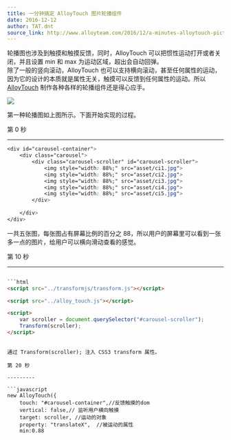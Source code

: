 ```yaml
---
title: 一分钟搞定 AlloyTouch 图片轮播组件
date: 2016-12-12
author: TAT.dnt
source_link: http://www.alloyteam.com/2016/12/a-minutes-alloytouch-picture-carousel-component/
---
```


<!-- {% raw %} - for jekyll -->

轮播图也涉及到触摸和触摸反馈，同时，AlloyTouch 可以把惯性运动打开或者关闭，并且设置 min 和 max 为运动区域，超出会自动回弹。  
除了一般的竖向滚动，AlloyTouch 也可以支持横向滚动，甚至任何属性的运动，因为它的设计的本质就是属性无关，触摸可以反馈到任何属性的运动。所以 [AlloyTouch](https://github.com/AlloyTeam/AlloyTouch) 制作各种各样的轮播组件还是得心应手。

![](http://images2015.cnblogs.com/blog/105416/201612/105416-20161209125418429-1113660217.gif)

第一种轮播图如上图所示。下面开始实现的过程。

第 0 秒  

* * *

```css
<div id="carousel-container">
    <div class="carousel">
        <div class="carousel-scroller" id="carousel-scroller">
            <img style="width: 88%;" src="asset/ci1.jpg">
            <img style="width: 88%;" src="asset/ci2.jpg">
            <img style="width: 88%;" src="asset/ci3.jpg">
            <img style="width: 88%;" src="asset/ci4.jpg">
            <img style="width: 88%;" src="asset/ci5.jpg">
        </div>
 
    </div>
</div>
```

一共五张图，每张图占有屏幕比例的百分之 88，所以用户的屏幕里可以看到一张多一点的图片，给用户可以横向滑动查看的感觉。

第 10 秒  

* * *

````html

```html
<script src="../transformjs/transform.js"></script>
````

```html
<script src="../alloy_touch.js"></script>
```

```html
<script>
    var scroller = document.querySelector("#carousel-scroller");
    Transform(scroller); 
</script>
```

````

通过 Transform(scroller); 注入 CSS3 transform 属性。

第 20 秒  

---------

```javascript
new AlloyTouch({
    touch: "#carousel-container",//反馈触摸的dom
    vertical: false,// 监听用户横向触摸
    target: scroller, //运动的对象
    property: "translateX",  //被运动的属性
    min:0.88
````


<!-- {% endraw %} - for jekyll -->